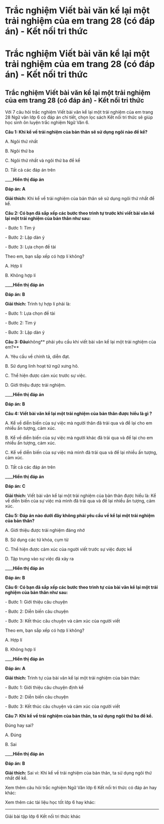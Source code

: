 # Trắc nghiệm Viết bài văn kể lại một trải nghiệm của em trang 28 (có đáp án) - Kết nối tri thức

# Trắc nghiệm Viết bài văn kể lại một trải nghiệm của em trang 28 (có đáp án) - Kết nối tri thức

## Trắc nghiệm Viết bài văn kể lại một trải nghiệm của em trang 28 (có đáp án) - Kết nối tri thức

Với 7 câu hỏi trắc nghiệm Viết bài văn kể lại một trải nghiệm của em trang 28 Ngữ văn lớp 6 có đáp án chi tiết, chọn lọc sách Kết nối tri thức sẽ giúp học sinh ôn luyện trắc nghiệm Ngữ Văn 6.

**Câu 1: Khi kể về trải nghiệm của bản thân sẽ sử dụng ngôi nào để kể?**

A. Ngôi thứ nhất

B. Ngôi thứ ba

C. Ngôi thứ nhất và ngôi thứ ba để kể

D. Tất cả các đáp án trên

____**Hiển thị đáp án**

**Đáp án: A**

**Giải thích:** Khi kể về trải nghiệm của bản thân sẽ sử dụng ngôi thứ nhất để kể.

**Câu 2: Có bạn đã sắp xếp các bước theo trình tự trước khi viết bài văn kể lại một trải nghiệm của bản thân như sau:**

\- Bước 1: Tìm ý

\- Bước 2: Lập dàn ý

\- Bước 3: Lựa chọn đề tài

Theo em, bạn sắp xếp có hợp lí không?

A. Hợp lí

B. Không hợp lí

____**Hiển thị đáp án**

**Đáp án: B**

**Giải thích:** Trình tự hợp lí phải là:

\- Bước 1: Lựa chọn đề tài

\- Bước 2: Tìm ý

\- Bước 3: Lập dàn ý

**Câu 3: Đâu**không** phải yêu cầu khi viết bài văn kể lại một trải nghiệm của em?**

A. Yêu cầu về chính tả, diễn đạt.

B. Sử dụng linh hoạt từ ngữ xưng hô.

C. Thể hiện được cảm xúc trước sự việc.

D. Giới thiệu được trải nghiệm.

____**Hiển thị đáp án**

**Đáp án: B**

**Câu 4: Viết bài văn kể lại một trải nghiệm của bản thân được hiểu là gì ?**

A. Kể về diễn biến của sự việc mà người thân đã trải qua và để lại cho em nhiều ấn tượng, cảm xúc.

B. Kể về diễn biến của sự việc mà người khác đã trải qua và để lại cho em nhiều ấn tượng, cảm xúc.

C. Kể về diễn biến của sự việc mà mình đã trải qua và để lại nhiều ấn tượng, cảm xúc.

D. Tất cả các đáp án trên

____**Hiển thị đáp án**

**Đáp án: C**

**Giải thích:** Viết bài văn kể lại một trải nghiệm của bản thân được hiểu là: Kể về diễn biến của sự việc mà mình đã trải qua và để lại nhiều ấn tượng, cảm xúc.

**Câu 5: Đáp án nào dưới đây không phải yêu cầu về kể lại một trải nghiệm của bản thân?**

A. Giới thiệu được trải nghiệm đáng nhớ

B. Sử dụng các từ khóa, cụm từ

C. Thể hiện được cảm xúc của người viết trước sự việc được kể

D. Tập trung vào sự việc đã xảy ra

____**Hiển thị đáp án**

**Đáp án: B**

**Câu 6: Có bạn đã sắp xếp các bước theo trình tự của bài văn kể lại một trải nghiệm của bản thân như sau:**

\- Bước 1: Giới thiệu câu chuyện

\- Bước 2: Diễn biến câu chuyện

\- Bước 3: Kết thúc câu chuyện và cảm xúc của người viết

Theo em, bạn sắp xếp có hợp lí không?

A. Hợp lí

B. Không hợp lí

____**Hiển thị đáp án**

**Đáp án: A**

**Giải thích:** Trình tự của bài văn kể lại một trải nghiệm của bản thân:

\- Bước 1: Giới thiệu câu chuyện định kể

\- Bước 2: Diễn biến câu chuyện

\- Bước 3: Kết thúc câu chuyện và cảm xúc của người viết

**Câu 7: Khi kể về trải nghiệm của bản thân, ta sử dụng ngôi thứ ba để kể.**

Đúng hay sai?

A. Đúng

B. Sai

____**Hiển thị đáp án**

**Đáp án: B**

**Giải thích:** Sai vì: Khi kể về trải nghiệm của bản thân, ta sử dụng ngôi thứ nhất để kể.

Xem thêm câu hỏi trắc nghiệm Ngữ Văn lớp 6 Kết nối tri thức có đáp án hay khác:

Xem thêm các tài liệu học tốt lớp 6 hay khác:

* * *

Giải bài tập lớp 6 Kết nối tri thức khác
